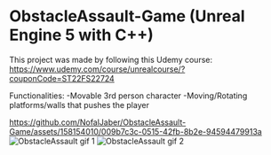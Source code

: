 # ObstacleAssault-Game (Unreal Engine 5 with C++)

This project was made by following this Udemy course: https://www.udemy.com/course/unrealcourse/?couponCode=ST22FS22724

Functionalities:
-Movable 3rd person character
-Moving/Rotating platforms/walls that pushes the player


https://github.com/NofalJaber/ObstacleAssault-Game/assets/158154010/009b7c3c-0515-42fb-8b2e-94594479913a
![ObstacleAssault gif 1](https://github.com/NofalJaber/ObstacleAssault-Game/assets/158154010/ce5c9bf2-b8ca-4d5f-ad7f-e04826b1ec92)
![ObstacleAssault gif 2](https://github.com/NofalJaber/ObstacleAssault-Game/assets/158154010/12944f3d-a6b6-41c3-836c-c486d59633b9)
